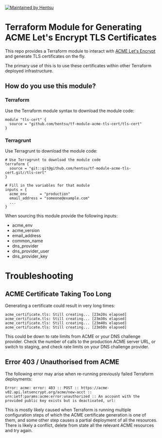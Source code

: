 [![Maintained by Hentsu](https://img.shields.io/badge/maintained%20by-hentsu-%23FABA1E.svg)](https://hentsu.com/?ref=ghrepo_tf-module-acme-tls-cert)

# Terraform Module for Generating ACME Let's Encrypt TLS Certificates

This repo provides a Terraform module to interact with [ACME Let's Encrypt](https://letsencrypt.org/) and generate TLS certificates on the fly.

The primary use of this is to use these certificates within other Terraform deployed infrastructure.

## How do you use this module?

### Terraform
Use the Terraform module syntax to download the module code:
```hcl
module "tls-cert" {
  source = "github.com/hentsu/tf-module-acme-tls-cert/tls-cert"
}
```

### Terragrunt
Use Terragrunt to download the module code:
```hcl
# Use Terragrunt to download the module code
terraform {
  source = "git::git@github.com/hentsu/tf-module-acme-tls-cert.git//tls-cert"
}

# Fill in the variables for that module
inputs = {
  acme_env      = "production"
  email_address = "someone@example.com"
  ...
}
```

When sourcing this module  provide the following inputs:
* acme_env
* acme_version
* email_address
* common_name
* dns_provider
* dns_provider_user
* dns_provider_key

# Troubleshooting

## ACME Certificate Taking Too Long

Generating a certificate could result in very long times:
```
acme_certificate.tls: Still creating... [23m20s elapsed]
acme_certificate.tls: Still creating... [23m30s elapsed]
acme_certificate.tls: Still creating... [23m40s elapsed]
acme_certificate.tls: Still creating... [23m50s elapsed]
```

This could be down to rate limits from ACME or your DNS challenge provider. Check the number of calls to the production ACME server URL, or switch to staging, and check rate limits on your DNS challenge provider.

## Error 403 / Unauthorised from ACME

The following error may arise when re-running previously failed Terraform deployments:
```
Error: acme: error: 403 :: POST :: https://acme-v02.api.letsencrypt.org/acme/new-acct :: urn:ietf:params:acme:error:unauthorized :: An account with the provided public key exists but is deactivated, url:
```

This is mostly likely caused when Terraform is running multiple configuration steps of which the ACME certificate generation is one of them, and some other step causes a partial deployment of all the resources. There is likely a conflict, delete from state all the relevant ACME resources and try again.

